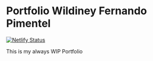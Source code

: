 # Portfolio Wildiney Fernando Pimentel

[![Netlify Status](https://api.netlify.com/api/v1/badges/5af156e0-a1f7-47a8-8886-e6650b8dbbda/deploy-status)](https://app.netlify.com/sites/wildiney/deploys)

This is my always WIP Portfolio
